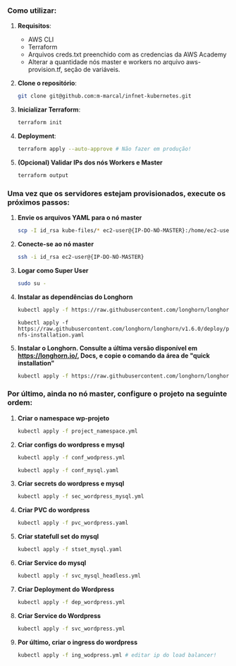 ### Como utilizar:

1. **Requisitos**: 

    * AWS CLI 
    * Terraform 
    * Arquivos creds.txt preenchido com as credencias da AWS Academy
    * Alterar a quantidade nós master e workers no arquivo aws-provision.tf, seção de variáveis.

2. **Clone o repositório**: 

     ```bash
    git clone git@github.com:m-marcal/infnet-kubernetes.git
    ```

3. **Inicializar Terraform**: 

    ```bash
    terraform init 
    ```

4. **Deployment**:

    ```bash
    terraform apply --auto-approve # Não fazer em produção!
    ```

5. **(Opcional) Validar IPs dos nós Workers e Master**

    ```bash
    terraform output
    ```
### Uma vez que os servidores estejam provisionados, execute os próximos passos:

1. **Envie os arquivos YAML para o nó master**

    ```bash
    scp -I id_rsa kube-files/* ec2-user@{IP-DO-NÓ-MASTER}:/home/ec2-user/
    ```
2. **Conecte-se ao nó master**

    ```bash
    ssh -i id_rsa ec2-user@{IP-DO-NÓ-MASTER}
    ```

3. **Logar como Super User**

    ```bash
    sudo su -
    ```

4. **Instalar as dependências do Longhorn**

    ```bash
    kubectl apply -f https://raw.githubusercontent.com/longhorn/longhorn/v1.6.0/deploy/prerequisite/longhorn-iscsi-installation.yaml
    ```
    ```
    kubectl apply -f https://raw.githubusercontent.com/longhorn/longhorn/v1.6.0/deploy/prerequisite/longhorn-nfs-installation.yaml
    ```
5. **Instalar o Longhorn. Consulte a última versão disponível em https://longhorn.io/, Docs, e copie o comando da área de "quick installation"**

    ```bash
    kubectl apply -f https://raw.githubusercontent.com/longhorn/longhorn/v1.6.0/deploy/longhorn.yaml
    ```

### Por último, ainda no nó master, configure o projeto na seguinte ordem:

1. **Criar o namespace wp-projeto**

    ```bash
    kubectl apply -f project_namespace.yml 
    ```

2. **Criar configs do wordpress e mysql**

    ```bash
    kubectl apply -f conf_wodpress.yml
    ```
    ```bash
    kubectl apply -f conf_mysql.yaml 
    ```
3. **Criar secrets do wordpress e mysql**
    ```bash
    kubectl apply -f sec_wordpress_mysql.yml  
    ```
4. **Criar PVC do wordpress**
    ```bash
    kubectl apply -f pvc_wordpress.yaml
    ```
5. **Criar statefull set do mysql**
    ```bash
    kubectl apply -f stset_mysql.yaml 
    ```
6. **Criar Service do mysql**
    ```bash
    kubectl apply -f svc_mysql_headless.yml 
    ```
7. **Criar Deployment do Wordpress**
    ```bash
    kubectl apply -f dep_wordpress.yml
    ```
8. **Criar Service do Wordpress**
    ```bash
    kubectl apply -f svc_wordpress.yml 
    ```
9. **Por último, criar o ingress do wordpress**
    ```bash
    kubectl apply -f ing_wodpress.yml # editar ip do load balancer!
    ```



 

